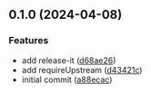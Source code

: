 

## 0.1.0 (2024-04-08)


### Features

* add release-it ([d68ae26](https://github.com/jung-jin-lee/release-it-lab/commit/d68ae26ad0a52a9e11aa480624fb4d2f06d3bae1))
* add requireUpstream ([d43421c](https://github.com/jung-jin-lee/release-it-lab/commit/d43421c06246815566bd20136ade36bceeeedea6))
* initial commit ([a88ecac](https://github.com/jung-jin-lee/release-it-lab/commit/a88ecac7445417956634fcdc4bfaf373b7d631d1))
